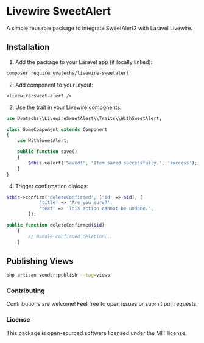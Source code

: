 # Livewire SweetAlert

A simple reusable package to integrate SweetAlert2 with Laravel Livewire.

## Installation

1. Add the package to your Laravel app (if locally linked):

```bash
composer require uvatechs/livewire-sweetalert
```

2. Add component to your layout:

```blade
<livewire:sweet-alert />
```

3. Use the trait in your Livewire components:

```php
use Uvatechs\\LivewireSweetAlert\\Traits\\WithSweetAlert;

class SomeComponent extends Component
{
    use WithSweetAlert;

    public function save()
    {
        $this->alert('Saved!', 'Item saved successfully.', 'success');
    }
}
```

4. Trigger confirmation dialogs:

```php
$this->confirm('deleteConfirmed', ['id' => $id], [
            'title' => 'Are you sure?',
            'text' => 'This action cannot be undone.',
        ]);
```

```php
public function deleteConfirmed($id)
    {
        // Handle confirmed deletion...
    }
```

## Publishing Views

```bash
php artisan vendor:publish --tag=views
```
### Contributing

Contributions are welcome! Feel free to open issues or submit pull requests.


### License

This package is open-sourced software licensed under the MIT license.